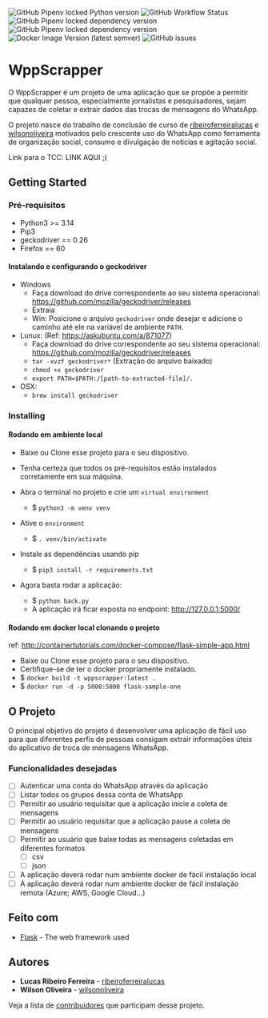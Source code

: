 ![GitHub Pipenv locked Python version](https://img.shields.io/github/pipenv/locked/python-version/ribeiroferreiralucas/WppScrapper?style=flat-square)
![GitHub Workflow Status](https://img.shields.io/github/workflow/status/ribeiroferreiralucas/wppscrapper/CI?style=flat-square)
![GitHub Pipenv locked dependency version](https://img.shields.io/github/pipenv/locked/dependency-version/ribeiroferreiralucas/wppscrapper/selenium?style=flat-square)
![GitHub Pipenv locked dependency version](https://img.shields.io/github/pipenv/locked/dependency-version/ribeiroferreiralucas/wppscrapper/flask?style=flat-square)
![Docker Image Version (latest semver)](https://img.shields.io/docker/v/ribeiroferreiralucas/wppscrapper?sort=semver&style=flat-square)
![GitHub issues](https://img.shields.io/github/issues-raw/ribeiroferreiralucas/wppscrapper?style=flat-square)

# WppScrapper

O WppScrapper é um projeto de uma aplicação que se propõe a permitir que qualquer pessoa, especialmente jornalistas e pesquisadores, sejam capazes de coletar e extrair dados das trocas de mensagens do WhatsApp.

O projeto nasce do trabalho de conclusão de curso de [ribeiroferreiralucas](https://github.com/ribeiroferreiralucas) e [wilsonoliveira](https://github.com/wilsonoliveira) motivados pelo crescente uso do WhatsApp como ferramenta de organização social, consumo e divulgação de noticias e agitação social.

Link para o TCC: LINK AQUI ;)

## Getting Started 

### Pré-requisitos
 - Python3 >= 3.14
 - Pip3
 - geckodriver == 0.26
 - Firefox == 60
 
#### Instalando e configurando o geckodriver
- Windows
	- Faça download do drive correspondente ao seu sistema operacional: https://github.com/mozilla/geckodriver/releases
	- Extraia
	- Win: Posicione o arquivo `geckodriver` onde desejar e adicione o caminho até ele na variável de ambiente `PATH`.
- Lunux: (Ref: https://askubuntu.com/a/871077)
	- Faça download do drive correspondente ao seu sistema operacional: https://github.com/mozilla/geckodriver/releases
	- `tar -xvzf geckodriver*` (Extração do arquivo baixado)
	- `chmod +x geckodriver`
	- `export PATH=$PATH:/[path-to-extracted-file]/.`
- OSX:
	- `brew install geckodriver`
### Installing

#### Rodando em ambiente local
- Baixe ou Clone esse projeto para o seu dispositivo.
- Tenha certeza que todos os pré-requisitos estão instalados corretamente em sua máquina.
 - Abra o terminal no projeto e crie um `virtual environment`
	 - $ `python3 -m venv venv`
- Ative o `environment`
	- $ `. venv/bin/activate`
 - Instale as dependências usando pip
	 - $ `pip3 install -r requirements.txt`

 - Agora basta rodar a aplicação:
	 - $ `python back.py`
	 - A aplicação irá ficar exposta no endpoint: http://127.0.0.1:5000/

#### Rodando em docker local clonando o projeto
ref: http://containertutorials.com/docker-compose/flask-simple-app.html
- Baixe ou Clone esse projeto para o seu dispositivo.
- Certifique-se de ter o docker propriamente instalado.
- $ `docker build -t wppscrapper:latest .`
- $ `docker run -d -p 5000:5000 flask-sample-one`

<!-- #### Rodando em docker local usando uma imagem pronta
ref: http://containertutorials.com/docker-compose/flask-simple-app.html
- Baixe ou Clone esse projeto para o seu dispositivo.
- Certifique-se de ter o docker propriamente instalado.
- $ `docker build -t wppscrapper:latest .`
- $ `docker run -d -p 5000:5000 flask-sample-one` -->

## O Projeto
O principal objetivo do projeto é desenvolver uma aplicação de fácil uso para que diferentes perfis de pessoas consigam extrair informações úteis do aplicativo de troca de mensagens WhatsApp.

 ### Funcionalidades desejadas
 
 - [ ] Autenticar uma conta do WhatsApp através da aplicação
 - [ ] Listar todos os grupos dessa conta de WhatsApp
 - [ ] Permitir ao usuário requisitar que a aplicação inicie a coleta de mensagens
 - [ ] Permitir ao usuário requisitar que a aplicação pause a coleta de mensagens
 - [ ] Permitir ao usuário que baixe todas as mensagens coletadas em diferentes formatos
	 - [ ] csv
	 - [ ] json
 - [ ] A aplicação deverá rodar num ambiente docker de fácil instalação local
 - [ ] A aplicação deverá rodar num ambiente docker de fácil instalação remota (Azure; AWS, Google Cloud...)

## Feito com

* [Flask](https://palletsprojects.com/p/flask/) - The web framework used


<!---
## Deployment

Add additional notes about how to deploy this on a live system

 ## Contributing

Please read [CONTRIBUTING.md](https://gist.github.com/PurpleBooth/b24679402957c63ec426) for details on our code of conduct, and the process for submitting pull requests to us.

## Versioning

We use [SemVer](http://semver.org/) for versioning. For the versions available, see the [tags on this repository](https://github.com/your/project/tags). 
-->

## Autores

* **Lucas Ribeiro Ferreira**  - [ribeiroferreiralucas](https://github.com/ribeiroferreiralucas)
* **Wilson Oliveira**  - [wilsonoliveira](https://github.com/wilsonoliveira)

Veja a lista de [contribuidores](https://github.com/your/project/contributors) que participam desse projeto.
